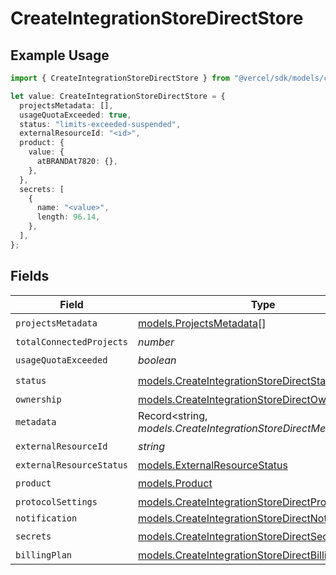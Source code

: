 # CreateIntegrationStoreDirectStore

## Example Usage

```typescript
import { CreateIntegrationStoreDirectStore } from "@vercel/sdk/models/createintegrationstoredirectop.js";

let value: CreateIntegrationStoreDirectStore = {
  projectsMetadata: [],
  usageQuotaExceeded: true,
  status: "limits-exceeded-suspended",
  externalResourceId: "<id>",
  product: {
    value: {
      atBRANDAt7820: {},
    },
  },
  secrets: [
    {
      name: "<value>",
      length: 96.14,
    },
  ],
};
```

## Fields

| Field                                                                                                            | Type                                                                                                             | Required                                                                                                         | Description                                                                                                      |
| ---------------------------------------------------------------------------------------------------------------- | ---------------------------------------------------------------------------------------------------------------- | ---------------------------------------------------------------------------------------------------------------- | ---------------------------------------------------------------------------------------------------------------- |
| `projectsMetadata`                                                                                               | [models.ProjectsMetadata](../models/projectsmetadata.md)[]                                                       | :heavy_check_mark:                                                                                               | N/A                                                                                                              |
| `totalConnectedProjects`                                                                                         | *number*                                                                                                         | :heavy_minus_sign:                                                                                               | N/A                                                                                                              |
| `usageQuotaExceeded`                                                                                             | *boolean*                                                                                                        | :heavy_check_mark:                                                                                               | N/A                                                                                                              |
| `status`                                                                                                         | [models.CreateIntegrationStoreDirectStatus](../models/createintegrationstoredirectstatus.md)                     | :heavy_check_mark:                                                                                               | N/A                                                                                                              |
| `ownership`                                                                                                      | [models.CreateIntegrationStoreDirectOwnership](../models/createintegrationstoredirectownership.md)               | :heavy_minus_sign:                                                                                               | N/A                                                                                                              |
| `metadata`                                                                                                       | Record<string, *models.CreateIntegrationStoreDirectMetadata*>                                                    | :heavy_minus_sign:                                                                                               | N/A                                                                                                              |
| `externalResourceId`                                                                                             | *string*                                                                                                         | :heavy_check_mark:                                                                                               | N/A                                                                                                              |
| `externalResourceStatus`                                                                                         | [models.ExternalResourceStatus](../models/externalresourcestatus.md)                                             | :heavy_minus_sign:                                                                                               | N/A                                                                                                              |
| `product`                                                                                                        | [models.Product](../models/product.md)                                                                           | :heavy_check_mark:                                                                                               | N/A                                                                                                              |
| `protocolSettings`                                                                                               | [models.CreateIntegrationStoreDirectProtocolSettings](../models/createintegrationstoredirectprotocolsettings.md) | :heavy_minus_sign:                                                                                               | N/A                                                                                                              |
| `notification`                                                                                                   | [models.CreateIntegrationStoreDirectNotification](../models/createintegrationstoredirectnotification.md)         | :heavy_minus_sign:                                                                                               | N/A                                                                                                              |
| `secrets`                                                                                                        | [models.CreateIntegrationStoreDirectSecrets](../models/createintegrationstoredirectsecrets.md)[]                 | :heavy_check_mark:                                                                                               | N/A                                                                                                              |
| `billingPlan`                                                                                                    | [models.CreateIntegrationStoreDirectBillingPlan](../models/createintegrationstoredirectbillingplan.md)           | :heavy_minus_sign:                                                                                               | N/A                                                                                                              |
